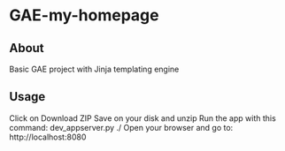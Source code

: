 # GAE-my-homepage

<h2>About</h2>

Basic GAE project with Jinja templating engine

<h2>Usage</h2>

Click on Download ZIP
Save on your disk and unzip
Run the app with this command: dev_appserver.py ./
Open your browser and go to: http://localhost:8080
